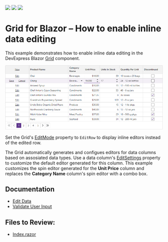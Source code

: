 <!-- default badges list -->
![](https://img.shields.io/endpoint?url=https://codecentral.devexpress.com/api/v1/VersionRange/515149708/23.1.3%2B)
[![](https://img.shields.io/badge/Open_in_DevExpress_Support_Center-FF7200?style=flat-square&logo=DevExpress&logoColor=white)](https://supportcenter.devexpress.com/ticket/details/T1103487)
[![](https://img.shields.io/badge/📖_How_to_use_DevExpress_Examples-e9f6fc?style=flat-square)](https://docs.devexpress.com/GeneralInformation/403183)
<!-- default badges end -->
# Grid for Blazor – How to enable inline data editing

This example demonstrates how to enable inline data editing in the DevExpress Blazor [Grid](https://docs.devexpress.com/Blazor/403143/grid) component. 

![Inline editing](inline-editing.png)

Set the Grid's [EditMode](https://docs.devexpress.com/Blazor/DevExpress.Blazor.DxGrid.EditMode) property to `EditRow` to display inline editors instead of the edited row.

The Grid automatically generates and configues editors for data columns based on assosiated data types. Use a data column's [EditSettings](https://docs.devexpress.com/Blazor/DevExpress.Blazor.DxGridDataColumn.EditSettings) property to customize the default editor generated for this column. This example customizes the spin editor generated for the **Unit Price** column and replaces the **Category Name** column's spin editor with a combo box.

## Documentation 

* [Edit Data](https://docs.devexpress.com/Blazor/403454/components/grid/edit-data)
* [Validate User Input](https://docs.devexpress.com/Blazor/404443/components/grid/validation)

## Files to Review:

* [Index.razor](./EditRow/Pages/Index.razor)
